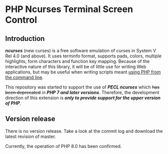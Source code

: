 # PHP Ncurses Terminal Screen Control

## Introduction

___ncurses___ (new curses) is a free software emulation of curses in System V Rel 4.0 (and above).
It uses terminfo format, supports pads, colors, multiple highlights, form characters and
function key mapping. Because of the interactive nature of this library, it will be of
little use for writing Web applications, but may be useful when writing scripts meant
[using PHP from the command line](http://php.net/manual/en/features.commandline.php).

This repository was started to support the use of ___PECL ncurses___ which ~~has been deprecated~~
in ___PHP 7 and later versions___. Therefore, the development direction of this extension is ___only
to provide support for the upper version of PHP___.

## Version release

There is no version release. Take a look at the commit log and download the latest revision of master.

Currently, the operation of PHP 8.0 has been confirmed. 
